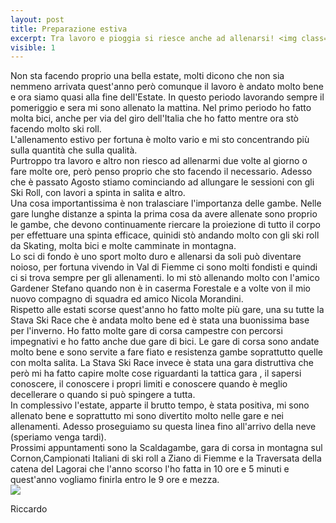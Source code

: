```yaml
---
layout: post
title: Preparazione estiva  
excerpt: Tra lavoro e pioggia si riesce anche ad allenarsi! <img class="postimg" src="/images/nicolaEstate2014.jpg">
visible: 1
---
```

Non sta facendo proprio una bella estate, molti dicono che non sia nemmeno arrivata quest'anno però comunque il lavoro è andato molto bene e ora siamo quasi alla fine dell'Estate.
In questo periodo lavorando sempre il pomeriggio e sera mi sono allenato la mattina. 
Nel primo periodo ho fatto molta bici, anche per via del giro dell'Italia che ho fatto mentre ora stò facendo molto ski roll.<br>
L'allenamento estivo per fortuna è molto vario e mi sto concentrando più sulla quantità che sulla qualità. <br>
Purtroppo tra lavoro e altro non riesco ad allenarmi due volte al giorno o fare molte ore, però penso proprio che sto facendo il necessario. Adesso che è passato Agosto stiamo cominciando ad allungare le sessioni con gli Ski Roll, con lavori a spinta in salita e altro.<br>
Una cosa importantissima è non tralasciare l'importanza delle gambe. Nelle gare lunghe distanze a spinta la prima cosa da avere allenate sono proprio le gambe, che devono continuamente riercare la proiezione di tutto il corpo per effettuare una spinta efficace, quinidi stò andando molto con gli ski roll da Skating, molta bici e molte camminate in montagna.<br>
Lo sci di fondo è uno sport molto duro e allenarsi da soli può diventare noioso, per fortuna vivendo in Val di Fiemme ci sono molti fondisti e quindi ci si trova sempre per gli allenamenti.
Io mi stò allenando molto con l'amico Gardener Stefano quando non è in caserma Forestale e a volte von il mio nuovo compagno di squadra ed amico Nicola Morandini.<br>
Rispetto alle estati scorse quest'anno ho fatto molte più gare, una su tutte la Stava Ski Race che è andata molto bene ed è stata una buonissima base per l'inverno.
Ho fatto molte gare di corsa campestre con percorsi impegnativi e ho fatto anche due gare di bici. Le gare di corsa sono andate molto bene e sono servite a fare fiato e resistenza gambe soprattutto quelle con molta salita. La Stava Ski Race invece è stata una gara distruttiva che però mi ha fatto capire molte cose riguardanti la tattica gara , il sapersi conoscere, il conoscere i propri limiti e conoscere quando è meglio decellerare o quando si può spingere a tutta.<br>
In complessivo l'estate, apparte il brutto tempo, è stata positiva, mi sono allenato bene e soprattutto mi sono divertito molto nelle gare e nei allenamenti.
Adesso proseguiamo su questa linea fino all'arrivo della neve (speriamo venga tardi).<br>
Prossimi appuntamenti sono la Scaldagambe, gara di corsa in montagna sul Cornon,Campionati Italiani di ski roll a Ziano di Fiemme e la Traversata della catena del Lagorai che l'anno scorso l'ho fatta in 10 ore e 5 minuti e quest'anno vogliamo finirla entro le 9 ore e mezza.<br>
<a href="/images/nicolaEstate2014.jpg"><img class="postimg" src="/images/nicolaEstate2014"></a>

Riccardo 
